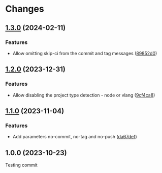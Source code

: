 # Changes

## [1.3.0](https://github.com/prantlf/publish-release-action/compare/v1.2.0...v1.3.0) (2024-02-11)

### Features

* Allow omitting skip-ci from the commit and tag messages ([89852d0](https://github.com/prantlf/publish-release-action/commit/89852d022310e01c3ee225e3a3842a6b06522fd0))

## [1.2.0](https://github.com/prantlf/publish-release-action/compare/v1.1.0...v1.2.0) (2023-12-31)

### Features

* Allow disabling the project type detection - node or vlang ([9cf4ca8](https://github.com/prantlf/publish-release-action/commit/9cf4ca8604f90b6943623b95ed4c6f7aa2db1aca))

## [1.1.0](https://github.com/prantlf/publish-release-action/compare/v1.0.0...v1.1.0) (2023-11-04)

### Features

* Add parameters no-commit, no-tag and no-push ([da67def](https://github.com/prantlf/publish-release-action/commit/da67def7465bf552754640fc3bc9676c1923c63f))

## 1.0.0 (2023-10-23)

Testing commit
